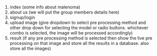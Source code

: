 1. index (some info about malenoma)
2. about us (we will put the group members details here)
3. signup/login
4. upload image (give dropdown to select pre processing method and other drop down for selecting the model or radio buttons. whichever combo is selected, the image will be processed accordingly)
5. result (if any pre processing method is selected then show the live pre processing on that image and store all the results in a database. also store all the images) 